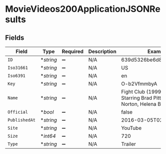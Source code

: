 # MovieVideos200ApplicationJSONResults


## Fields

| Field                                                                               | Type                                                                                | Required                                                                            | Description                                                                         | Example                                                                             |
| ----------------------------------------------------------------------------------- | ----------------------------------------------------------------------------------- | ----------------------------------------------------------------------------------- | ----------------------------------------------------------------------------------- | ----------------------------------------------------------------------------------- |
| `ID`                                                                                | **string*                                                                           | :heavy_minus_sign:                                                                  | N/A                                                                                 | 639d5326be6d88007f170f44                                                            |
| `Iso31661`                                                                          | **string*                                                                           | :heavy_minus_sign:                                                                  | N/A                                                                                 | US                                                                                  |
| `Iso6391`                                                                           | **string*                                                                           | :heavy_minus_sign:                                                                  | N/A                                                                                 | en                                                                                  |
| `Key`                                                                               | **string*                                                                           | :heavy_minus_sign:                                                                  | N/A                                                                                 | O-b2VfmmbyA                                                                         |
| `Name`                                                                              | **string*                                                                           | :heavy_minus_sign:                                                                  | N/A                                                                                 | Fight Club (1999) Trailer - Starring Brad Pitt, Edward Norton, Helena Bonham Carter |
| `Official`                                                                          | **bool*                                                                             | :heavy_minus_sign:                                                                  | N/A                                                                                 | false                                                                               |
| `PublishedAt`                                                                       | **string*                                                                           | :heavy_minus_sign:                                                                  | N/A                                                                                 | 2016-03-05T02:03:14.000Z                                                            |
| `Site`                                                                              | **string*                                                                           | :heavy_minus_sign:                                                                  | N/A                                                                                 | YouTube                                                                             |
| `Size`                                                                              | **int64*                                                                            | :heavy_minus_sign:                                                                  | N/A                                                                                 | 720                                                                                 |
| `Type`                                                                              | **string*                                                                           | :heavy_minus_sign:                                                                  | N/A                                                                                 | Trailer                                                                             |